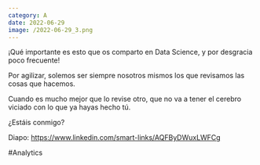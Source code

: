 ```yaml
--- 
category: A 
date: 2022-06-29 
image: /2022-06-29_3.png 
--- 
```


¡Qué importante es esto que os comparto en Data Science, y por desgracia poco frecuente!

Por agilizar, solemos ser siempre nosotros mismos los que revisamos las cosas que hacemos. 

Cuando es mucho mejor que lo revise otro, que no va a tener el cerebro viciado con lo que ya hayas hecho tú. 

¿Estáis conmigo?

Diapo: https://www.linkedin.com/smart-links/AQFByDWuxLWFCg

#Analytics